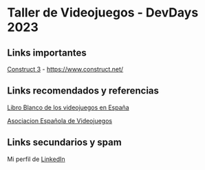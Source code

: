 # Taller de Videojuegos - DevDays 2023
## Links importantes
[Construct 3](https://www.construct.net/) - https://www.construct.net/ 

## Links recomendados y referencias
[Libro Blanco de los videojuegos en España](https://dev.org.es/libroblancodev2021)

[Asociacion Española de Videojuegos](http://www.aevi.org.es/)

## Links secundarios y spam
Mi perfil de [LinkedIn](https://www.linkedin.com/in/jose-manuel-rasilla-paz-3b64b6171/)
